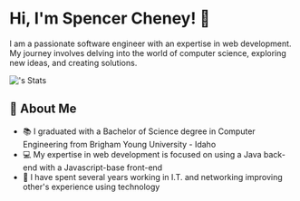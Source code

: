 # Hi, I'm Spencer Cheney! 👋

I am a passionate software engineer with an expertise in web development. My journey involves delving into the world of computer science, exploring new ideas, and creating solutions.

![<spencercheney>'s Stats](https://github-readme-stats.vercel.app/api?username=<spencercheney>&theme=vue-dark&show_icons=true&hide_border=true&count_private=true)

## 🚀 About Me

- 📚 I graduated with a Bachelor of Science degree in Computer Engineering from Brigham Young University - Idaho
- 💻 My expertise in web development is focused on using a Java back-end with a Javascript-base front-end
- 🔌 I have spent several years working in I.T. and networking improving other's experience using technology

<!--
**spencercheney/spencercheney** is a ✨ _special_ ✨ repository because its `README.md` (this file) appears on your GitHub profile.

Here are some ideas to get you started:

- 🔭 I’m currently working on ...
- 🌱 I’m currently learning ...
- 👯 I’m looking to collaborate on ...
- 🤔 I’m looking for help with ...
- 💬 Ask me about ...
- 📫 How to reach me: ...
- 😄 Pronouns: ...
- ⚡ Fun fact: ...
-->
